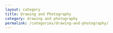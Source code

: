 ```yaml
---
layout: category
title: Drawing and Photography
category: drawing and photography
permalink: /categories/drawing-and-photography/
---
```

